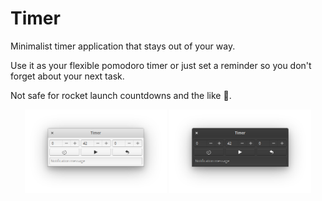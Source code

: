 # Timer

Minimalist timer application that stays out of your way.

Use it as your flexible pomodoro timer or just set a reminder so you don't forget about your next task.

Not safe for rocket launch countdowns and the like :rocket:.

<p align="center">
  <img src="assets/Timer-default-theme.png" width="45%"/>
  <img src="assets/Timer-dark-theme.png" width="45%" />
</p>
